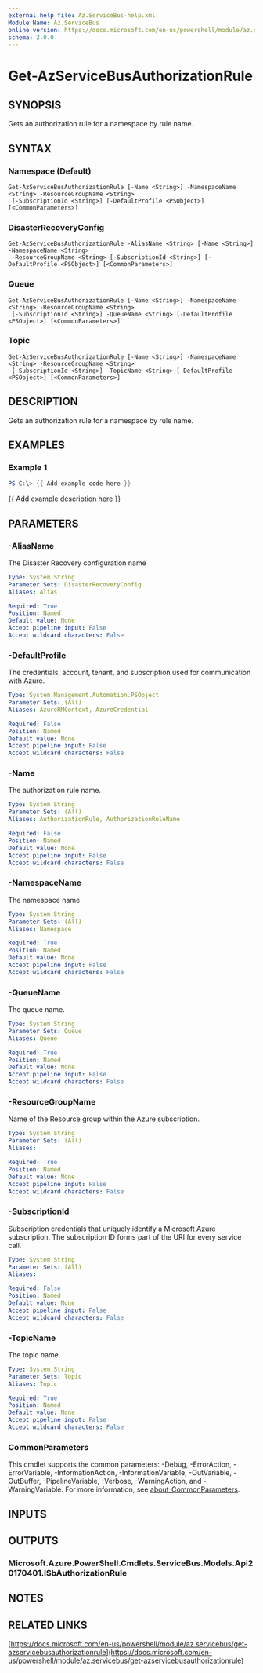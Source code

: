 ```yaml
---
external help file: Az.ServiceBus-help.xml
Module Name: Az.ServiceBus
online version: https://docs.microsoft.com/en-us/powershell/module/az.servicebus/get-azservicebusauthorizationrule
schema: 2.0.0
---
```


# Get-AzServiceBusAuthorizationRule

## SYNOPSIS
Gets an authorization rule for a namespace by rule name.

## SYNTAX

### Namespace (Default)
```
Get-AzServiceBusAuthorizationRule [-Name <String>] -NamespaceName <String> -ResourceGroupName <String>
 [-SubscriptionId <String>] [-DefaultProfile <PSObject>] [<CommonParameters>]
```

### DisasterRecoveryConfig
```
Get-AzServiceBusAuthorizationRule -AliasName <String> [-Name <String>] -NamespaceName <String>
 -ResourceGroupName <String> [-SubscriptionId <String>] [-DefaultProfile <PSObject>] [<CommonParameters>]
```

### Queue
```
Get-AzServiceBusAuthorizationRule [-Name <String>] -NamespaceName <String> -ResourceGroupName <String>
 [-SubscriptionId <String>] -QueueName <String> [-DefaultProfile <PSObject>] [<CommonParameters>]
```

### Topic
```
Get-AzServiceBusAuthorizationRule [-Name <String>] -NamespaceName <String> -ResourceGroupName <String>
 [-SubscriptionId <String>] -TopicName <String> [-DefaultProfile <PSObject>] [<CommonParameters>]
```

## DESCRIPTION
Gets an authorization rule for a namespace by rule name.

## EXAMPLES

### Example 1
```powershell
PS C:\> {{ Add example code here }}
```

{{ Add example description here }}

## PARAMETERS

### -AliasName
The Disaster Recovery configuration name

```yaml
Type: System.String
Parameter Sets: DisasterRecoveryConfig
Aliases: Alias

Required: True
Position: Named
Default value: None
Accept pipeline input: False
Accept wildcard characters: False
```

### -DefaultProfile
The credentials, account, tenant, and subscription used for communication with Azure.

```yaml
Type: System.Management.Automation.PSObject
Parameter Sets: (All)
Aliases: AzureRMContext, AzureCredential

Required: False
Position: Named
Default value: None
Accept pipeline input: False
Accept wildcard characters: False
```

### -Name
The authorization rule name.

```yaml
Type: System.String
Parameter Sets: (All)
Aliases: AuthorizationRule, AuthorizationRuleName

Required: False
Position: Named
Default value: None
Accept pipeline input: False
Accept wildcard characters: False
```

### -NamespaceName
The namespace name

```yaml
Type: System.String
Parameter Sets: (All)
Aliases: Namespace

Required: True
Position: Named
Default value: None
Accept pipeline input: False
Accept wildcard characters: False
```

### -QueueName
The queue name.

```yaml
Type: System.String
Parameter Sets: Queue
Aliases: Queue

Required: True
Position: Named
Default value: None
Accept pipeline input: False
Accept wildcard characters: False
```

### -ResourceGroupName
Name of the Resource group within the Azure subscription.

```yaml
Type: System.String
Parameter Sets: (All)
Aliases:

Required: True
Position: Named
Default value: None
Accept pipeline input: False
Accept wildcard characters: False
```

### -SubscriptionId
Subscription credentials that uniquely identify a Microsoft Azure subscription.
The subscription ID forms part of the URI for every service call.

```yaml
Type: System.String
Parameter Sets: (All)
Aliases:

Required: False
Position: Named
Default value: None
Accept pipeline input: False
Accept wildcard characters: False
```

### -TopicName
The topic name.

```yaml
Type: System.String
Parameter Sets: Topic
Aliases: Topic

Required: True
Position: Named
Default value: None
Accept pipeline input: False
Accept wildcard characters: False
```

### CommonParameters
This cmdlet supports the common parameters: -Debug, -ErrorAction, -ErrorVariable, -InformationAction, -InformationVariable, -OutVariable, -OutBuffer, -PipelineVariable, -Verbose, -WarningAction, and -WarningVariable. For more information, see [about_CommonParameters](http://go.microsoft.com/fwlink/?LinkID=113216).

## INPUTS

## OUTPUTS

### Microsoft.Azure.PowerShell.Cmdlets.ServiceBus.Models.Api20170401.ISbAuthorizationRule
## NOTES

## RELATED LINKS

[https://docs.microsoft.com/en-us/powershell/module/az.servicebus/get-azservicebusauthorizationrule](https://docs.microsoft.com/en-us/powershell/module/az.servicebus/get-azservicebusauthorizationrule)

